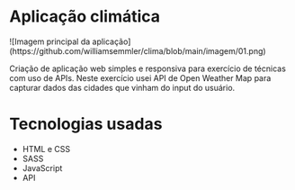 <h1>Aplicação climática</h1>
![Imagem principal da aplicação](https://github.com/williamsemmler/clima/blob/main/imagem/01.png)

Criação de aplicação web simples e responsiva para exercício de técnicas com uso de APIs.
Neste exercício usei API de Open Weather Map para capturar dados das cidades que vinham do input do usuário.

# Tecnologias usadas

- HTML e CSS
- SASS
- JavaScript
- API 
